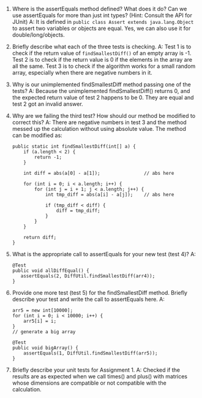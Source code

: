 1. Where is the assertEquals method defined? What does it do? Can we use assertEquals for more than just int types? (Hint: Consult the API for JUnit)
A: It is defined in `public class Assert extends java.lang.Object` to assert two variables or objects are equal.
   Yes, we can also use it for double/long/objects.

2. Briefly describe what each of the three tests is checking.
A: Test 1 is to check if the return value of `findSmallestDiff()` of an empty array is -1.
   Test 2 is to check if the return value is 0 if the elements in the array are all the same.
   Test 3 is to check if the algorithm works for a small random array, especially when there are negative numbers in it.

3. Why is our unimplemented findSmallestDiff method passing one of the tests?
A: Because the unimplemented findSmallestDiff() returns 0, and the expected return value of test 2 happens to be 0. They are equal and test 2 got an invalid answer.

4. Why are we failing the third test? How should our method be modified to correct this?
A: There are negative numbers in test 3 and the method messed up the calculation without using absolute value. The method can be modified as:
    ```
    public static int findSmallestDiff(int[] a) {
        if (a.length < 2) {
            return -1;
        }

        int diff = abs(a[0] - a[1]);                // abs here

        for (int i = 0; i < a.length; i++) {
            for (int j = i + 1; j < a.length; j++) {
                int tmp_diff = abs(a[i] - a[j]);    // abs here

                if (tmp_diff < diff) {
                    diff = tmp_diff;
                }
            }
        }

        return diff;
    }
    ```

5. What is the appropriate call to assertEquals for your new test (test 4)?
A:
    ```
    @Test
    public void allDiffEqual() {
       assertEquals(2, DiffUtil.findSmallestDiff(arr4));
    }
    ```

6. Provide one more test (test 5) for the findSmallestDiff method. Briefly describe your test and write the call to assertEquals here.
A:
    ```
    arr5 = new int[10000];
    for (int i = 0; i < 10000; i++) {
        arr5[i] = i;
    }
    // generate a big array

    @Test
    public void bigArray() {
        assertEquals(1, DiffUtil.findSmallestDiff(arr5));
    }
    ```

7. Briefly describe your unit tests for Assignment 1.
A: Checked if the results are as expected when we call times() and plus() with matrices whose dimensions are compatible or not compatible with the calculation.